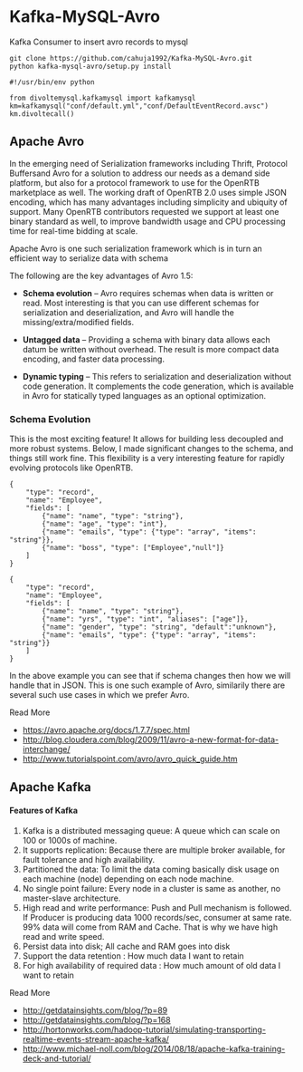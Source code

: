 # Kafka-MySQL-Avro
Kafka Consumer to insert avro records to mysql


```
git clone https://github.com/cahuja1992/Kafka-MySQL-Avro.git
python kafka-mysql-avro/setup.py install
```

```
#!/usr/bin/env python

from divoltemysql.kafkamysql import kafkamysql
km=kafkamysql("conf/default.yml","conf/DefaultEventRecord.avsc")
km.divoltecall()
```


## Apache Avro
In the emerging need of Serialization frameworks including Thrift, 
Protocol Buffersand Avro for a solution to address our needs as a demand side platform, 
but also for a protocol framework to use for the OpenRTB marketplace as well. 
The working draft of OpenRTB 2.0 uses simple JSON encoding, 
which has many advantages including simplicity and ubiquity of support. 
Many OpenRTB contributors requested we support at least one binary standard as well, 
to improve bandwidth usage and CPU processing time for real-time bidding at scale.

Apache Avro is one such serialization framework which is in turn an efficient way to serialize data with schema

 The following are the key advantages of Avro 1.5:

* <b>Schema evolution</b> – Avro requires schemas when data is written or read. Most interesting is that you can use different schemas for serialization and deserialization, and Avro will handle the missing/extra/modified fields.

* <b>Untagged data</b> – Providing a schema with binary data allows each datum be written without overhead. The result is more compact data encoding, and faster data processing.

* <b>Dynamic typing</b> – This refers to serialization and deserialization without code generation. It complements the code generation, which is available in Avro for statically typed languages as an optional optimization.

### Schema Evolution

This is the most exciting feature! 
It allows for building less decoupled and more robust systems. 
Below, I made significant changes to the schema, and things still work fine. 
This flexibility is a very interesting feature for rapidly evolving protocols like OpenRTB.

```
{
    "type": "record",
    "name": "Employee",
    "fields": [
        {"name": "name", "type": "string"},
        {"name": "age", "type": "int"},
        {"name": "emails", "type": {"type": "array", "items": "string"}},
        {"name": "boss", "type": ["Employee","null"]}
    ]
}
```

```
{
    "type": "record",
    "name": "Employee",
    "fields": [
        {"name": "name", "type": "string"},
        {"name": "yrs", "type": "int", "aliases": ["age"]},
        {"name": "gender", "type": "string", "default":"unknown"},
        {"name": "emails", "type": {"type": "array", "items": "string"}}
    ]
}
```

In the above example you can see that if schema changes then how we will handle that in JSON.
This is one such example of Avro, similarily there are several such use cases in which we prefer Avro.


Read More
* https://avro.apache.org/docs/1.7.7/spec.html
* http://blog.cloudera.com/blog/2009/11/avro-a-new-format-for-data-interchange/
* http://www.tutorialspoint.com/avro/avro_quick_guide.htm

## Apache Kafka

#### Features of Kafka
1. Kafka is a distributed messaging queue: A queue which can scale on 100 or 1000s of machine.
2. It supports replication: Because there are multiple broker available, for fault tolerance and high availability.
3. Partitioned the data: To limit the data coming basically disk usage on each machine (node) depending on each node machine.
4. No single point failure: Every node in a cluster is same as another, no master-slave architecture.
5. High read and write performance: Push and Pull mechanism is followed. If Producer is producing data 1000 records/sec, consumer at same rate. 99% data will come from RAM and Cache. That is why we have high read and write speed.
6. Persist data into disk; All cache and RAM goes into disk
7. Support the data retention : How much data I want to retain
8. For high availability of required data : How much amount of old data I want to retain

Read More
* http://getdatainsights.com/blog/?p=89
* http://getdatainsights.com/blog/?p=168
* http://hortonworks.com/hadoop-tutorial/simulating-transporting-realtime-events-stream-apache-kafka/
* http://www.michael-noll.com/blog/2014/08/18/apache-kafka-training-deck-and-tutorial/
